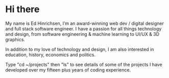 



# Hi there

My name is Ed Hinrichsen, I’m an award-winning web dev / digital designer and full stack software engineer. I have a passion for all things technology and design, from software engineering & machine learning to UI/UX & 3D graphics.

In addition to my love of technology and design, I am also interested in education, history, economics and politics.

Type "cd ~/projects" then "ls" to see details of some of the projects I have developed over my fifteen plus years of coding experience.